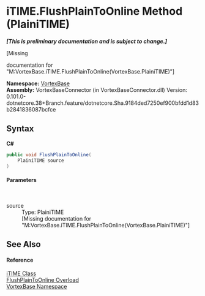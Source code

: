 # iTIME.FlushPlainToOnline Method (PlainiTIME)
 _**\[This is preliminary documentation and is subject to change.\]**_

\[Missing <summary> documentation for "M:VortexBase.iTIME.FlushPlainToOnline(VortexBase.PlainiTIME)"\]

**Namespace:**&nbsp;<a href="N_VortexBase.md">VortexBase</a><br />**Assembly:**&nbsp;VortexBaseConnector (in VortexBaseConnector.dll) Version: 0.101.0-dotnetcore.38+Branch.feature/dotnetcore.Sha.9184ded7250ef900bfdd1d83b2841836087bcfce

## Syntax

**C#**<br />
``` C#
public void FlushPlainToOnline(
	PlainiTIME source
)
```


#### Parameters
&nbsp;<dl><dt>source</dt><dd>Type: PlainiTIME<br />\[Missing <param name="source"/> documentation for "M:VortexBase.iTIME.FlushPlainToOnline(VortexBase.PlainiTIME)"\]</dd></dl>

## See Also


#### Reference
<a href="T_VortexBase_iTIME.md">iTIME Class</a><br /><a href="Overload_VortexBase_iTIME_FlushPlainToOnline.md">FlushPlainToOnline Overload</a><br /><a href="N_VortexBase.md">VortexBase Namespace</a><br />